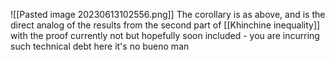 ![[Pasted image 20230613102556.png]]
The corollary is as above, and is the direct analog of the results from the second part of [[Khinchine inequality]] with the proof currently not but hopefully soon included - you are incurring such technical debt here it's no bueno man 
